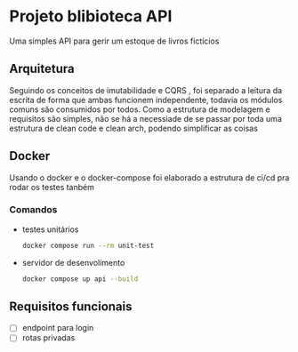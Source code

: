 # Projeto blibioteca API

Uma simples API para gerir um estoque de livros fictícios

## Arquitetura

Seguindo os conceitos de imutabilidade e CQRS , foi separado a leitura da escrita de forma que ambas funcionem independente, todavia os módulos comuns são consumidos por todos.
Como a estrutura de modelagem e requisitos são simples, não se há a necessiade de se passar por toda uma estrutura de clean code e clean arch, podendo simplificar as coisas

## Docker

Usando o docker e o docker-compose foi elaborado a estrutura de ci/cd pra rodar os testes tanbém

### Comandos

- testes unitários
  ```bash
  docker compose run --rm unit-test
  ```
- servidor de desenvolimento

  ```bash
  docker compose up api --build
  ```

## Requisitos funcionais

- [ ] endpoint para login
- [ ] rotas privadas
